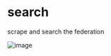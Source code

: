 # search
scrape and search the federation

![image](https://cloud.githubusercontent.com/assets/12127/8768128/7b63bf46-2e29-11e5-8d47-a6df8396d8c9.png)
